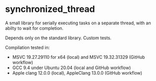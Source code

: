 # synchronized_thread
A small library for serially executing tasks on a separate thread, with an abilty to wait for completion.

Depends only on the standard library. Custom tests.

Compilation tested in:
- MSVC 19.27.29110 for x64 (local) and MSVC 19.32.31329 (GitHub workflow)
- GCC 9.4 under Ubuntu 20.04 (local and GitHub workflow)
- Apple clang 12.0.0 (local), AppleClang 13.0.0 (GitHub workflow)
